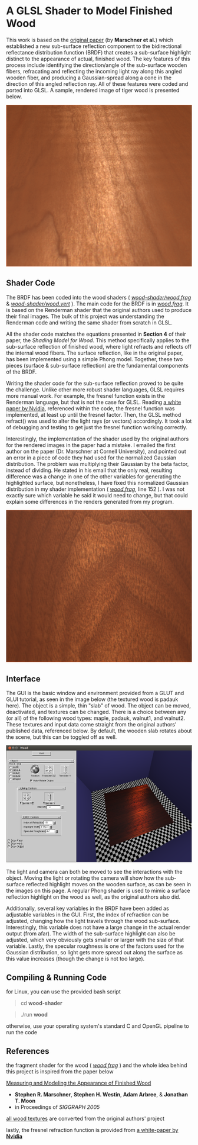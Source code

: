 A GLSL Shader to Model Finished Wood
====================================

This work is based on the [original paper](http://www.cs.cornell.edu/~srm/publications/SG05-wood.html) (by **Marschner et al.**) which established a new sub-surface reflection component to the bidirectional reflectance distribution function (BRDF) that creates a sub-surface highlight distinct to the appearance of actual, finished wood. The key features of this process include identifying the direction/angle of the sub-surface wooden fibers, refracating and reflecting the incoming light ray along this angled wooden fiber, and producing a Gaussian-spread along a cone in the direction of this angled reflection ray. All of these features were coded and ported into GLSL. A sample, rendered image of tiger wood is presented below.

![sample wood shader on tiger wood](/presentation/img/tiger.png)


Shader Code
-----------

The BRDF has been coded into the wood shaders ( [*wood-shader/wood.frag*](/wood-shader/wood.frag) & [*wood-shader/wood.vert*](/wood-shader/wood.vert) ). The main code for the BRDF is in [*wood.frag*](/wood-shader/wood.frag). It is based on the Renderman shader that the original authors used to produce their final images. The bulk of this project was understanding the Renderman code and writing the same shader from scratch in GLSL.

All the shader code matches the equations presented in **Section 4** of their paper, the *Shading Model for Wood*. This method specifically applies to the sub-surface reflection of finished wood, where light refracts and reflects off the internal wood fibers. The surface reflection, like in the original paper, has been implemented using a simple Phong model. Together, these two pieces (surface & sub-surface reflection) are the fundamental components of the BRDF.

Writing the shader code for the sub-surface reflection proved to be quite the challenge. Unlike other more robust shader languages, GLSL requires more manual work. For example, the fresnel function exists in the Renderman language, but that is not the case for GLSL. Reading [a white paper by Nvidia](http://http.download.nvidia.com/developer/SDK/Individual_Samples/DEMOS/Direct3D9/src/HLSL_FresnelReflection/docs/FresnelReflection.pdf), referenced within the code, the fresnel function was implemented, at least up until the fresnel factor. Then, the GLSL method refract() was used to alter the light rays (or vectors) accordingly. It took a lot of debugging and testing to get just the fresnel function working correctly.

Interestingly, the implementation of the shader used by the original authors for the rendered images in the paper had a mistake. I emailed the first author on the paper (Dr. Marschner at Cornell University), and pointed out an error in a piece of code they had used for the normalized Gaussian distribution. The problem was multiplying their Gaussian by the beta factor, instead of dividing. He stated in his email that the only real, resulting difference was a change in one of the other variables for generating the highlighted surface, but nonetheless, I have fixed this normalized Gaussian distribution in my shader implementation ( [*wood.frag*](/wood-shader/wood.frag), line 152 ). I was not exactly sure which variable he said it would need to change, but that could explain some differences in the renders generated from my program.

![sample wood shader on walnut wood](/presentation/img/walnut-project.png)


Interface
---------

The GUI is the basic window and environment provided from a GLUT and GLUI tutorial, as seen in the image below (the textured wood is padauk here). The object is a simple, thin "slab" of wood. The object can be moved, deactivated, and textures can be changed. There is a choice between any (or all) of the following wood types: maple, padauk, walnut1, and walnut2. These textures and input data come straight from the original authors' published data, referenced below. By default, the wooden slab rotates about the scene, but this can be toggled off as well.

![wood shader gui](/writeup/gui.png)

The light and camera can both be moved to see the interactions with the object. Moving the light or rotating the camera will show how the sub-surface reflected highlight moves on the wooden surface, as can be seen in the images on this page. A regular Phong shader is used to mimic a surface reflection highlight on the wood as well, as the original authors also did.

Additionally, several key variables in the BRDF have been added as adjustable variables in the GUI. First, the index of refraction can be adjusted, changing how the light travels through the wood sub-surface. Interestingly, this variable does not have a large change in the actual render output (from afar). The width of the sub-surface highlight can also be adjusted, which very obviously gets smaller or larger with the size of that variable. Lastly, the specular roughness is one of the factors used for the Gaussian distribution, so light gets more spread out along the surface as this value increases (though the change is not too large).


Compiling & Running Code
------------------------

for Linux, you can use the provided bash script
>  cd **wood-shader**

>  ./run **wood**

otherwise, use your operating system's standard C and OpenGL pipeline to run the code


References
----------

the fragment shader for the wood ( [*wood.frag*](/wood-shader/wood.frag) ) and the whole idea behind this project is inspired from the paper below

[Measuring and Modeling the Appearance of Finished Wood](http://www.cs.cornell.edu/~srm/publications/SG05-wood.html)

-  **Stephen R. Marschner**, **Stephen H. Westin**, **Adam Arbree**, & **Jonathan T. Moon**
-  in Proceedings of *SIGGRAPH 2005*

[all wood textures](/wood-shader/tex/) are converted from the original authors' project

lastly, the fresnel refraction function is provided from [a white-paper by **Nvidia**](http://http.download.nvidia.com/developer/SDK/Individual_Samples/DEMOS/Direct3D9/src/HLSL_FresnelReflection/docs/FresnelReflection.pdf)
